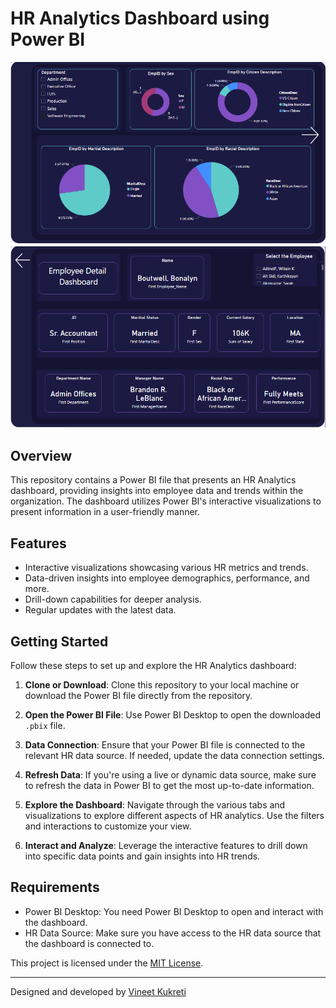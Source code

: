 # HR Analytics Dashboard using Power BI

![HR Analytics Dashboard](page_1.PNG)
![EMPLOYEE INFORMATION Analytics Dashboard](page_2.PNG)

## Overview

This repository contains a Power BI file that presents an HR Analytics dashboard, providing insights into employee data and trends within the organization. The dashboard utilizes Power BI's interactive visualizations to present information in a user-friendly manner.

## Features

- Interactive visualizations showcasing various HR metrics and trends.
- Data-driven insights into employee demographics, performance, and more.
- Drill-down capabilities for deeper analysis.
- Regular updates with the latest data.

## Getting Started

Follow these steps to set up and explore the HR Analytics dashboard:

1. **Clone or Download**: Clone this repository to your local machine or download the Power BI file directly from the repository.

2. **Open the Power BI File**: Use Power BI Desktop to open the downloaded `.pbix` file.

3. **Data Connection**: Ensure that your Power BI file is connected to the relevant HR data source. If needed, update the data connection settings.

4. **Refresh Data**: If you're using a live or dynamic data source, make sure to refresh the data in Power BI to get the most up-to-date information.

5. **Explore the Dashboard**: Navigate through the various tabs and visualizations to explore different aspects of HR analytics. Use the filters and interactions to customize your view.

6. **Interact and Analyze**: Leverage the interactive features to drill down into specific data points and gain insights into HR trends.

## Requirements

- Power BI Desktop: You need Power BI Desktop to open and interact with the dashboard.
- HR Data Source: Make sure you have access to the HR data source that the dashboard is connected to.



This project is licensed under the [MIT License](LICENSE).

---

Designed and developed by [Vineet Kukreti](https://github.com/vineetkukreti)
